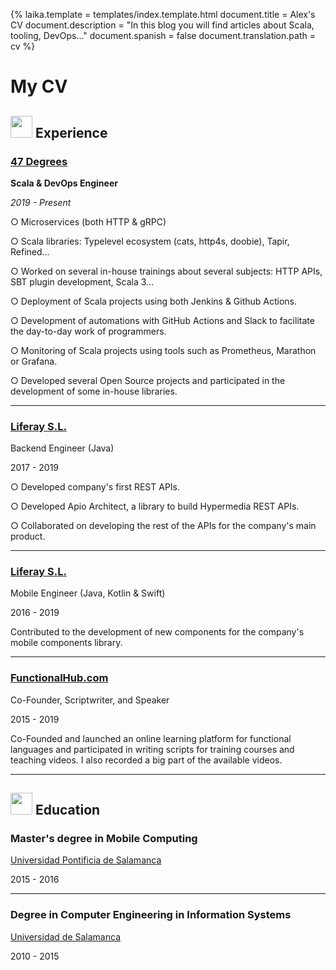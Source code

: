 {%
	laika.template = templates/index.template.html
	document.title = Alex's CV
	document.description = "In this blog you will find articles about Scala, tooling, DevOps..."
	document.spanish = false
	document.translation.path = cv
%}

# My CV

## <img width="35" height="35" src="https://github.githubassets.com/images/icons/emoji/computer.png"> Experience

### [47 Degrees](https://www.47deg.com)

<i class="fas fa-user-tag"></i> **Scala & DevOps Engineer**

<i class="fas fa-calendar-alt"></i> _2019 - Present_

○ Microservices (both HTTP & gRPC)

○ Scala libraries: Typelevel ecosystem (cats, http4s, doobie), Tapir, Refined...

○ Worked on several in-house trainings about several subjects: HTTP APIs, SBT plugin development, Scala 3...

○ Deployment of Scala projects using both Jenkins & Github Actions.

○ Development of automations with GitHub Actions and Slack to facilitate the day-to-day work of programmers.

○ Monitoring of Scala projects using tools such as Prometheus, Marathon or Grafana.

○ Developed several Open Source projects and participated in the development of some in-house libraries.

---

### [Liferay S.L.](https://www.liferay.com)

<i class="fas fa-user-tag"></i> Backend Engineer (Java)

<i class="fas fa-calendar-alt"></i> 2017 - 2019

○ Developed company's first REST APIs.

○ Developed Apio Architect, a library to build Hypermedia REST APIs.

○ Collaborated on developing the rest of the APIs for the company's main product.

---

### [Liferay S.L.](https://www.liferay.com)

<i class="fas fa-user-tag"></i> Mobile Engineer (Java, Kotlin & Swift)

<i class="fas fa-calendar-alt"></i> 2016 - 2019

Contributed to the development of new components for the company's mobile components library.

---

### [FunctionalHub.com](https://www.functionalhub.com)

<i class="fas fa-user-tag"></i> Co-Founder, Scriptwriter, and Speaker

<i class="fas fa-calendar-alt"></i> 2015 - 2019

Co-Founded and launched an online learning platform for functional languages and participated in writing scripts for training courses and teaching videos. I also recorded a big part of the available videos.

---

## <img width="35" height="35" src="https://github.githubassets.com/images/icons/emoji/school.png"> Education

### Master's degree in Mobile Computing

<i class="fas fa-university"></i> [Universidad Pontificia de Salamanca](https://www.upsa.es)

<i class="fas fa-calendar-alt"></i> 2015 - 2016

---

### Degree in Computer Engineering in Information Systems

<i class="fas fa-university"></i> [Universidad de Salamanca](https://www.usal.es)

<i class="fas fa-calendar-alt"></i> 2010 - 2015